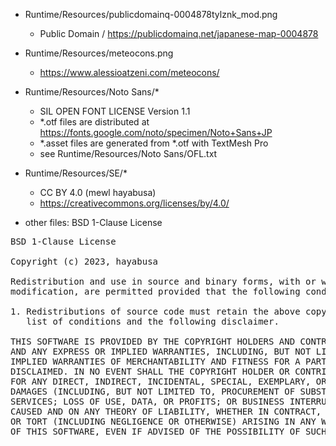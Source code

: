 - Runtime/Resources/publicdomainq-0004878tylznk_mod.png
  - Public Domain / https://publicdomainq.net/japanese-map-0004878

- Runtime/Resources/meteocons.png
  - https://www.alessioatzeni.com/meteocons/

- Runtime/Resources/Noto Sans/*
  - SIL OPEN FONT LICENSE Version 1.1
  - *.otf files are distributed at https://fonts.google.com/noto/specimen/Noto+Sans+JP
  - *.asset files are generated from *.otf with TextMesh Pro
  - see Runtime/Resources/Noto Sans/OFL.txt

- Runtime/Resources/SE/*
  - CC BY 4.0 (mewl hayabusa)
  - https://creativecommons.org/licenses/by/4.0/

- other files: BSD 1-Clause License

<pre>
BSD 1-Clause License

Copyright (c) 2023, hayabusa

Redistribution and use in source and binary forms, with or without
modification, are permitted provided that the following conditions are met:

1. Redistributions of source code must retain the above copyright notice, this
   list of conditions and the following disclaimer.

THIS SOFTWARE IS PROVIDED BY THE COPYRIGHT HOLDERS AND CONTRIBUTORS "AS IS"
AND ANY EXPRESS OR IMPLIED WARRANTIES, INCLUDING, BUT NOT LIMITED TO, THE
IMPLIED WARRANTIES OF MERCHANTABILITY AND FITNESS FOR A PARTICULAR PURPOSE ARE
DISCLAIMED. IN NO EVENT SHALL THE COPYRIGHT HOLDER OR CONTRIBUTORS BE LIABLE
FOR ANY DIRECT, INDIRECT, INCIDENTAL, SPECIAL, EXEMPLARY, OR CONSEQUENTIAL
DAMAGES (INCLUDING, BUT NOT LIMITED TO, PROCUREMENT OF SUBSTITUTE GOODS OR
SERVICES; LOSS OF USE, DATA, OR PROFITS; OR BUSINESS INTERRUPTION) HOWEVER
CAUSED AND ON ANY THEORY OF LIABILITY, WHETHER IN CONTRACT, STRICT LIABILITY,
OR TORT (INCLUDING NEGLIGENCE OR OTHERWISE) ARISING IN ANY WAY OUT OF THE USE
OF THIS SOFTWARE, EVEN IF ADVISED OF THE POSSIBILITY OF SUCH DAMAGE.
</pre>